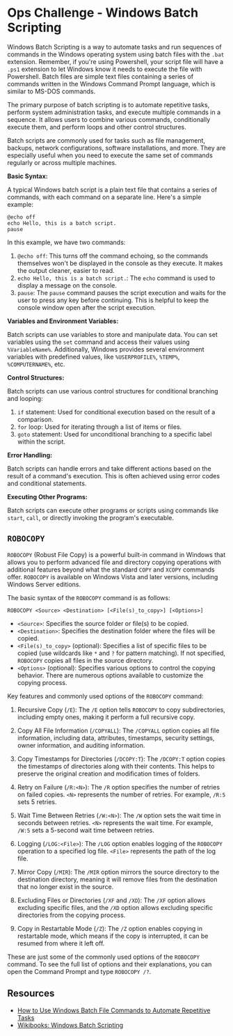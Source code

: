 # Ops Challenge - Windows Batch Scripting

Windows Batch Scripting is a way to automate tasks and run sequences of commands in the Windows operating system using batch files with the `.bat` extension. Remember, if you're using Powershell, your script file will have a `.ps1` extension to let Windows know it needs to execute the file with Powershell. Batch files are simple text files containing a series of commands written in the Windows Command Prompt language, which is similar to MS-DOS commands.

The primary purpose of batch scripting is to automate repetitive tasks, perform system administration tasks, and execute multiple commands in a sequence. It allows users to combine various commands, conditionally execute them, and perform loops and other control structures.

Batch scripts are commonly used for tasks such as file management, backups, network configurations, software installations, and more. They are especially useful when you need to execute the same set of commands regularly or across multiple machines.

**Basic Syntax:**

A typical Windows batch script is a plain text file that contains a series of commands, with each command on a separate line. Here's a simple example:

```batch
@echo off
echo Hello, this is a batch script.
pause
```

In this example, we have two commands:

1. `@echo off`: This turns off the command echoing, so the commands themselves won't be displayed in the console as they execute. It makes the output cleaner, easier to read.
2. `echo Hello, this is a batch script.`: The `echo` command is used to display a message on the console.
3. `pause`: The `pause` command pauses the script execution and waits for the user to press any key before continuing. This is helpful to keep the console window open after the script execution.

**Variables and Environment Variables:**

Batch scripts can use variables to store and manipulate data. You can set variables using the `set` command and access their values using `%VariableName%`. Additionally, Windows provides several environment variables with predefined values, like `%USERPROFILE%`, `%TEMP%`, `%COMPUTERNAME%`, etc.

**Control Structures:**

Batch scripts can use various control structures for conditional branching and looping:

1. `if` statement: Used for conditional execution based on the result of a comparison.
2. `for` loop: Used for iterating through a list of items or files.
3. `goto` statement: Used for unconditional branching to a specific label within the script.

**Error Handling:**

Batch scripts can handle errors and take different actions based on the result of a command's execution. This is often achieved using error codes and conditional statements.

**Executing Other Programs:**

Batch scripts can execute other programs or scripts using commands like `start`, `call`, or directly invoking the program's executable.

## `ROBOCOPY`

`ROBOCOPY` (Robust File Copy) is a powerful built-in command in Windows that allows you to perform advanced file and directory copying operations with additional features beyond what the standard `COPY` and `XCOPY` commands offer. `ROBOCOPY` is available on Windows Vista and later versions, including Windows Server editions.

The basic syntax of the `ROBOCOPY` command is as follows:

```batch
ROBOCOPY <Source> <Destination> [<File(s)_to_copy>] [<Options>]
```

- `<Source>`: Specifies the source folder or file(s) to be copied.
- `<Destination>`: Specifies the destination folder where the files will be copied.
- `<File(s)_to_copy>` (optional): Specifies a list of specific files to be copied (use wildcards like `*` and `?` for pattern matching). If not specified, `ROBOCOPY` copies all files in the source directory.
- `<Options>` (optional): Specifies various options to control the copying behavior. There are numerous options available to customize the copying process.

Key features and commonly used options of the `ROBOCOPY` command:

1. Recursive Copy (`/E`): The `/E` option tells `ROBOCOPY` to copy subdirectories, including empty ones, making it perform a full recursive copy.

2. Copy All File Information (`/COPYALL`): The `/COPYALL` option copies all file information, including data, attributes, timestamps, security settings, owner information, and auditing information.

3. Copy Timestamps for Directories (`/DCOPY:T`): The `/DCOPY:T` option copies the timestamps of directories along with their contents. This helps to preserve the original creation and modification times of folders.

4. Retry on Failure (`/R:<N>`): The `/R` option specifies the number of retries on failed copies. `<N>` represents the number of retries. For example, `/R:5` sets 5 retries.

5. Wait Time Between Retries (`/W:<N>`): The `/W` option sets the wait time in seconds between retries. `<N>` represents the wait time. For example, `/W:5` sets a 5-second wait time between retries.

6. Logging (`/LOG:<File>`): The `/LOG` option enables logging of the `ROBOCOPY` operation to a specified log file. `<File>` represents the path of the log file.

7. Mirror Copy (`/MIR`): The `/MIR` option mirrors the source directory to the destination directory, meaning it will remove files from the destination that no longer exist in the source.

8. Excluding Files or Directories (`/XF` and `/XD`): The `/XF` option allows excluding specific files, and the `/XD` option allows excluding specific directories from the copying process.

9. Copy in Restartable Mode (`/Z`): The `/Z` option enables copying in restartable mode, which means if the copy is interrupted, it can be resumed from where it left off.

These are just some of the commonly used options of the `ROBOCOPY` command. To see the full list of options and their explanations, you can open the Command Prompt and type `ROBOCOPY /?`.

## Resources

- [How to Use Windows Batch File Commands to Automate Repetitive Tasks](https://www.makeuseof.com/tag/use-windows-batch-file-commands-automate-repetitive-tasks/)
- [Wikibooks: Windows Batch Scripting](https://en.wikibooks.org/wiki/Windows_Batch_Scripting)
